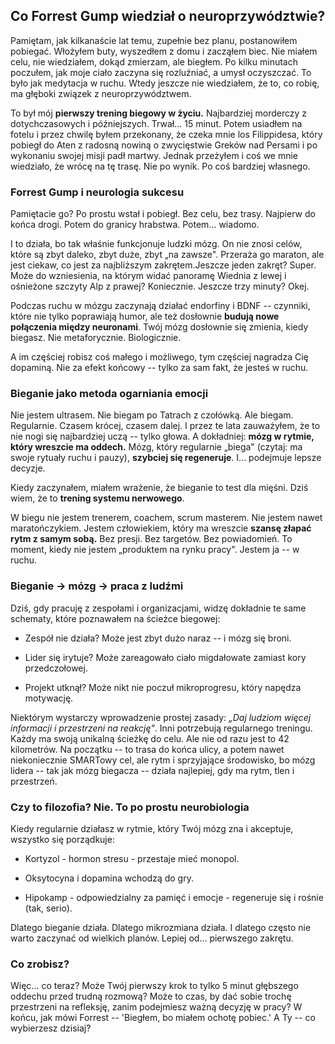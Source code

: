 Co Forrest Gump wiedział o neuroprzywództwie?
---------------------------------------------

Pamiętam, jak kilkanaście lat temu, zupełnie bez planu, postanowiłem pobiegać. Włożyłem buty, wyszedłem z domu i zacząłem biec. Nie miałem celu, nie wiedziałem, dokąd zmierzam, ale biegłem. Po kilku minutach poczułem, jak moje ciało zaczyna się rozluźniać, a umysł oczyszczać. To było jak medytacja w ruchu. Wtedy jeszcze nie wiedziałem, że to, co robię, ma głęboki związek z neuroprzywództwem.

To był mój **pierwszy trening biegowy w życiu.** Najbardziej morderczy z dotychczasowych i późniejszych. Trwał... 15 minut. Potem usiadłem na fotelu i przez chwilę byłem przekonany, że czeka mnie los Filippidesa, który pobiegł do Aten z radosną nowiną o zwycięstwie Greków nad Persami i po wykonaniu swojej misji padł martwy. Jednak przeżyłem i coś we mnie wiedziało, że wrócę na tę trasę. Nie po wynik. Po coś bardziej własnego.

### Forrest Gump i neurologia sukcesu

Pamiętacie go? Po prostu wstał i pobiegł. Bez celu, bez trasy. Najpierw do końca drogi. Potem do granicy hrabstwa. Potem... wiadomo.

I to działa, bo tak właśnie funkcjonuje ludzki mózg. On nie znosi celów, które są zbyt daleko, zbyt duże, zbyt „na zawsze". Przeraża go maraton, ale jest ciekaw, co jest za najbliższym zakrętem.Jeszcze jeden zakręt? Super. Może do wzniesienia, na którym widać panoramę Wiednia z lewej i ośnieżone szczyty Alp z prawej? Koniecznie. Jeszcze trzy minuty? Okej.

Podczas ruchu w mózgu zaczynają działać endorfiny i BDNF -- czynniki, które nie tylko poprawiają humor, ale też dosłownie **budują nowe połączenia między neuronami**. Twój mózg dosłownie się zmienia, kiedy biegasz. Nie metaforycznie. Biologicznie.

A im częściej robisz coś małego i możliwego, tym częściej nagradza Cię dopaminą. Nie za efekt końcowy -- tylko za sam fakt, że jesteś w ruchu.

### Bieganie jako metoda ogarniania emocji

Nie jestem ultrasem. Nie biegam po Tatrach z czołówką. Ale biegam. Regularnie. Czasem krócej, czasem dalej. I przez te lata zauważyłem, że to nie nogi się najbardziej uczą -- tylko głowa. A dokładniej: **mózg w rytmie, który wreszcie ma oddech.** Mózg, który regularnie „biega" (czytaj: ma swoje rytuały ruchu i pauzy), **szybciej się regeneruje**. I... podejmuje lepsze decyzje.

Kiedy zaczynałem, miałem wrażenie, że bieganie to test dla mięśni. Dziś wiem, że to **trening systemu nerwowego**.

W biegu nie jestem trenerem, coachem, scrum masterem. Nie jestem nawet maratończykiem. Jestem człowiekiem, który ma wreszcie **szansę złapać rytm z samym sobą.** Bez presji. Bez targetów. Bez powiadomień. To moment, kiedy nie jestem „produktem na rynku pracy". Jestem ja -- w ruchu.

### Bieganie → mózg → praca z ludźmi

Dziś, gdy pracuję z zespołami i organizacjami, widzę dokładnie te same schematy, które poznawałem na ścieżce biegowej:

*   Zespół nie działa? Może jest zbyt dużo naraz -- i mózg się broni.
    
*   Lider się irytuje? Może zareagowało ciało migdałowate zamiast kory przedczołowej.
    
*   Projekt utknął? Może nikt nie poczuł mikroprogresu, który napędza motywację.
    

Niektórym wystarczy wprowadzenie prostej zasady: _„Daj ludziom więcej informacji i przestrzeni na reakcję"_. Inni potrzebują regularnego treningu. Każdy ma swoją unikalną ścieżkę do celu. Ale nie od razu jest to 42 kilometrów. Na początku -- to trasa do końca ulicy, a potem nawet niekoniecznie SMARTowy cel, ale rytm i sprzyjające środowisko, bo mózg lidera -- tak jak mózg biegacza -- działa najlepiej, gdy ma rytm, tlen i przestrzeń.

### Czy to filozofia? Nie. To po prostu neurobiologia

Kiedy regularnie działasz w rytmie, który Twój mózg zna i akceptuje, wszystko się porządkuje:

*   Kortyzol - hormon stresu - przestaje mieć monopol.
    
*   Oksytocyna i dopamina wchodzą do gry.
    
*   Hipokamp - odpowiedzialny za pamięć i emocje - regeneruje się i rośnie (tak, serio).
    

Dlatego bieganie działa. Dlatego mikrozmiana działa. I dlatego często nie warto zaczynać od wielkich planów. Lepiej od... pierwszego zakrętu.

### Co zrobisz?

Więc... co teraz? Może Twój pierwszy krok to tylko 5 minut głębszego oddechu przed trudną rozmową? Może to czas, by dać sobie trochę przestrzeni na refleksję, zanim podejmiesz ważną decyzję w pracy? W końcu, jak mówi Forrest -- 'Biegłem, bo miałem ochotę pobiec.' A Ty -- co wybierzesz dzisiaj?